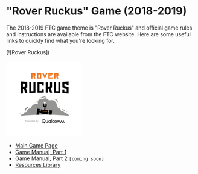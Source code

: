 # "Rover Ruckus" Game (2018-2019)

The 2018-2019 FTC game theme is "Rover Ruckus" and official game rules and instructions are available from the FTC
website.  Here are some useful links to quickly find what you're looking for.

[![Rover Ruckus](

<a href="https://youtu.be/EdhFVOQlbrk">
    <img src="../images/FIRST-RoverRuckus-350.png" alt="Team 4284" height="200"/>
</a>

* [Main Game Page](https://www.firstinspires.org/robotics/ftc/game-and-season)
* [Game Manual, Part
  1](https://www.firstinspires.org/sites/default/files/uploads/resource_library/ftc/2018-2019/game-manual-part-1.pdf)
* Game Manual, Part 2 ``[coming soon]``
* [Resources Library](https://www.firstinspires.org/resource-library/ftc/team-management-resources)

